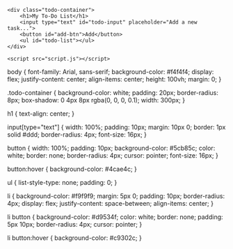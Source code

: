  <!DOCTYPE html>
<html lang="en">
<head>
    <meta charset="UTF-8">
    <meta name="viewport" content="width=device-width, initial-scale=1.0">
    <title>To-Do List</title>
    <link rel="stylesheet" href="styles.css">
</head>
<body>

    <div class="todo-container">
        <h1>My To-Do List</h1>
        <input type="text" id="todo-input" placeholder="Add a new task...">
        <button id="add-btn">Add</button>
        <ul id="todo-list"></ul>
    </div>

    <script src="script.js"></script>
</body>
</html>
body {
    font-family: Arial, sans-serif;
    background-color: #f4f4f4;
    display: flex;
    justify-content: center;
    align-items: center;
    height: 100vh;
    margin: 0;
}

.todo-container {
    background-color: white;
    padding: 20px;
    border-radius: 8px;
    box-shadow: 0 4px 8px rgba(0, 0, 0, 0.1);
    width: 300px;
}

h1 {
    text-align: center;
}

input[type="text"] {
    width: 100%;
    padding: 10px;
    margin: 10px 0;
    border: 1px solid #ddd;
    border-radius: 4px;
    font-size: 16px;
}

button {
    width: 100%;
    padding: 10px;
    background-color: #5cb85c;
    color: white;
    border: none;
    border-radius: 4px;
    cursor: pointer;
    font-size: 16px;
}

button:hover {
    background-color: #4cae4c;
}

ul {
    list-style-type: none;
    padding: 0;
}

li {
    background-color: #f9f9f9;
    margin: 5px 0;
    padding: 10px;
    border-radius: 4px;
    display: flex;
    justify-content: space-between;
    align-items: center;
}

li button {
    background-color: #d9534f;
    color: white;
    border: none;
    padding: 5px 10px;
    border-radius: 4px;
    cursor: pointer;
}

li button:hover {
    background-color: #c9302c;
}
